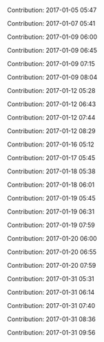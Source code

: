 Contribution: 2017-01-05 05:47

Contribution: 2017-01-07 05:41

Contribution: 2017-01-09 06:00

Contribution: 2017-01-09 06:45

Contribution: 2017-01-09 07:15

Contribution: 2017-01-09 08:04

Contribution: 2017-01-12 05:28

Contribution: 2017-01-12 06:43

Contribution: 2017-01-12 07:44

Contribution: 2017-01-12 08:29

Contribution: 2017-01-16 05:12

Contribution: 2017-01-17 05:45

Contribution: 2017-01-18 05:38

Contribution: 2017-01-18 06:01

Contribution: 2017-01-19 05:45

Contribution: 2017-01-19 06:31

Contribution: 2017-01-19 07:59

Contribution: 2017-01-20 06:00

Contribution: 2017-01-20 06:55

Contribution: 2017-01-20 07:59

Contribution: 2017-01-31 05:31

Contribution: 2017-01-31 06:14

Contribution: 2017-01-31 07:40

Contribution: 2017-01-31 08:36

Contribution: 2017-01-31 09:56

